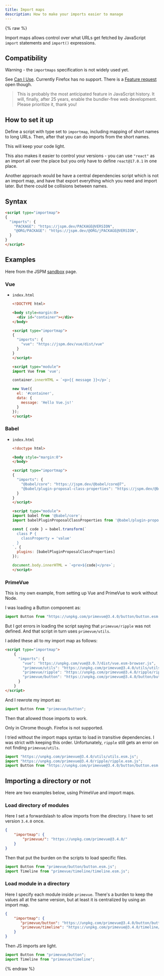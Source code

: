 ```yaml
---
title: Import maps
description: How to make your imports easier to manage
---
```


{% raw %}

Import maps allows control over what URLs get fetched by JavaScript `import` statements and `import()` expressions.


## Compatibility

Warning - the `importmaps` specification is not widely used yet.

See [Can I Use](https://caniuse.com/?search=importmap). Currently Firefox has no support. There is a [Feature request](https://bugzilla.mozilla.org/show_bug.cgi?id=1688879) open though.

> This is probably the most anticipated feature in JavaScript history. It will, finally, after 25 years, enable the bundler-free web development. Please prioritize it, thank you!


## How to set it up

Define a script with type set to `importmap`, including mapping of short names to long URLs. Then, after that you can do imports from the short names.

This will keep your code light.

This also makes it easier to control your versions - you can use `"react"` as an import all over the place but you only have to define `react@17.0.1` in one place.

Another approach would be have a central dependencies script which is not an import map, and have that export everything which you need and import later. But there could be collisions between names.


## Syntax

```html
<script type="importmap">
{
  "imports": {
    "PACKAGE": "https://jspm.dev/PACKAGE@VERSION",
    "@ORG/PACKAGE": "https://jspm.dev/@ORG/jPACKAGE@VERSION",
  }
}
</script>
```


## Examples

Here from the JSPM [sandbox](https://jspm.org/sandbox) page.

### Vue

- `index.html`
    ```html
    <!DOCTYPE html>
    
    <body style=margin:0>
      <div id="container"></div>
    </body>
    
    <script type="importmap">
    {
      "imports": {
        "vue": "https://jspm.dev/vue/dist/vue"
      }
    }
    </script>
    
    <script type="module">
    import Vue from 'vue';

    container.innerHTML = `<p>{{ message }}</p>`;

    new Vue({
      el: '#container',
      data: {
        message: 'Hello Vue.js!'
      }
    });
    </script>
    ```

### Babel

- `index.html`
    ```html
    <!doctype html>

    <body style="margin:0">
    </body>

    <script type="importmap">
    {
      "imports": {
        "@babel/core": "https://jspm.dev/@babel/core@7",
        "@babel/plugin-proposal-class-properties": "https://jspm.dev/@babel/plugin-proposal-class-properties@7"
      }
    }
    </script>

    <script type="module">
    import babel from '@babel/core';
    import babelPluginProposalClassProperties from '@babel/plugin-proposal-class-properties';

    const { code } = babel.transform(`
      class P {
        classProperty = 'value'
      }
    `, {
      plugins: [babelPluginProposalClassProperties]
    });

    document.body.innerHTML = `<pre>${code}</pre>`;
    </script>
    ```
    
### PrimeVue

This is my own example, from setting up Vue and PrimeVue to work without Node.

I was loading a Button component as:

```javascript
import Button from "https://unpkg.com/primevue@3.4.0/button/button.esm.js"
```

But I got errors in loading the script saying that `primevue/ripple` was not defined. And that script in turn uses `primevue/utils`.

I added these all to my import map as follows:

```html
<script type="importmap">
    {
      "imports": {
        "vue": "https://unpkg.com/vue@3.0.7/dist/vue.esm-browser.js",
        "primevue/utils": "https://unpkg.com/primevue@3.4.0/utils/utils.esm.js",
        "primevue/ripple": "https://unpkg.com/primevue@3.4.0/ripple/ripple.esm.js",
        "primevue/button": "https://unpkg.com/primevue@3.4.0/button/button.esm.js"
      }
    }
</script>
```
    
And I rewrote my import as:

```javascript
import Button from "primevue/button";
```

Then that allowed those imports to work.

Only in Chrome though. Firefox is not supported.

I tried without the import maps syntax to load in transitive dependencies. I was strict with keeping this order. Unfortunately, `ripple` still gets an error on not finding `primevue/utils`.

```javascript
import "https://unpkg.com/primevue@3.4.0/utils/utils.esm.js";
import "https://unpkg.com/primevue@3.4.0/ripple/ripple.esm.js";
import Button from "https://unpkg.com/primevue@3.4.0/button/button.esm.js";
```


## Importing a directory or not

Here are two examples below, using PrimeVue and import maps.

### Load directory of modules

Here I set a forwardslash to allow imports from the directory. I have to set version `3.4.0` once.

```json
{
    "importmap": {
        "primevue/": "https://unpkg.com/primevue@3.4.0/"
    }
}
```

Then that put the burden on the scripts to load specific files.

```javascript
import Button from "primevue/button/button.esm.js";
import Timeline from "primevue/timeline/timeline.esm.js";
```

### Load module in a directory

Here I specify each module inside `primevue`. There's a burden to keep the values all at the same version, but at least it is centralized by using an import map.

```json
{
    "importmap": {
       "primevue/button": "https://unpkg.com/primevue@3.4.0/button/button.esm.js",
       "primevue/timeline": "https://unpkg.com/primevue@3.4.0/timeline/timeline.esm.js"
    }
}
```

Then JS imports are light.

```javascript
import Button from "primevue/button";
import Timeline from "primevue/timeline";
```

{% endraw %}
